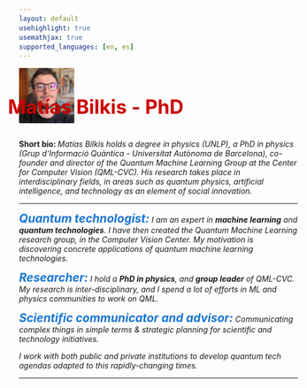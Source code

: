```yaml
---
layout: default
usehighlight: true
usemathjax: true
supported_languages: [en, es]
---
```

<!--
<h1 style="color: #cc0000;">{% if site.jekyllacademic.homepage_title %}{{ site.jekyllacademic.homepage_title }}{% else %}About{% endif %}</h1> -->
<!--
<h2 style="color: #cc0000;"><b>Matías Bilkis - PhD </b></h2>
<b>Quantum technologist:</b> I am an expert in <b> machine learning </b> and <b> quantum technologies </b>. I have then created the [Quantum Machine Learning research group](https://qml.cvc.uab.es/), in the [Comptuer Vision Center](https://www.cvc.uab.es/). My motivation is <i>discovering concrete applications of quantum machine learning technologies</i>.

<b>Researcher:</b> I hold a <b>PhD in physics</b>, and <b>group leader</b> of QML-CVC. My research is inter-disciplinary, and I spend a lot of efforts in ML and physics communities to work on QML.


<b>Scientific communicator and advisor:</b> During these years I gained a lot of experience in both communicating complex scientific results, and devising strategic actions for scientific and technology initiatives. I work with both public and private institutions to develop quantum tech agendas adapted to this rapidly-changing times.
 -->

<!--
 <h1 style="color: #cc0000; font-size: 2.5em;"><b>Matías Bilkis - PhD</b></h1>

 <p>
   <span style="font-size: 1.5em; font-weight: bold; color: #1976d2;">Quantum technologist:</span>
   I am an expert in <b>machine learning</b> and <b>quantum technologies</b>.
   I have then created the Quantum Machine Learning research group, in the Computer Vision Center.
   My motivation is <i>discovering concrete applications of quantum machine learning technologies</i>.
 </p>

 <p>
   <span style="font-size: 1.5em; font-weight: bold; color: #1976d2;">Researcher:</span>
   I hold a <b>PhD in physics</b>, and <b>group leader</b> of QML-CVC.
   My research is inter-disciplinary, and I spend a lot of efforts in ML and physics communities to work on QML.
 </p>

 <p>
   <span style="font-size: 1.5em; font-weight: bold; color: #1976d2;">Scientific communicator and advisor:</span>
   During these years I gained a lot of experience in both communicating complex scientific results, and devising strategic actions for scientific and technology initiatives.
   I work with both public and private institutions to develop quantum tech agendas adapted to this rapidly-changing times.
 </p> -->
<!--
 align-items: center; -->
 <div style="display: flex;">
   <img src="assets/images/mati_web.png" alt="Matías Bilkis" style="width: 100px; height: 100px; object-fit: cover; border-radius: 2%; margin-right: -120px;" />
   <h1 style="color: #cc0000; font-size: 2.5em; margin: -4;"><b>Matías Bilkis - PhD</b></h1>
</div>

   <b> Short bio: </b> <i>Matías Bilkis holds a degree in physics (UNLP), a PhD in physics (Grup d'Informació Quàntica - Universitat Autònoma de Barcelona), co-founder and director of the Quantum Machine Learning Group at the Center for Computer Vision (QML-CVC). His research takes place in interdisciplinary fields, in areas such as quantum physics, artificial intelligence, and technology as an element of social innovation.

 <hr>
 <p>
   <span style="font-size: 1.5em; font-weight: bold; margin: 0; color: #1976d2;">Quantum technologist:</span>
   I am an expert in <b>machine learning</b> and <b>quantum technologies</b>. I have then created the Quantum Machine Learning research group, in the Computer Vision Center. My motivation is <i>discovering concrete applications of quantum machine learning technologies</i>.
 </p>

 <p>
   <span style="font-size: 1.5em; font-weight: bold; color: #1976d2;">Researcher:</span>
   I hold a <b>PhD in physics</b>, and <b>group leader</b> of QML-CVC. My research is inter-disciplinary, and I spend a lot of efforts in ML and physics communities to work on QML.
 </p>

 <p>
   <span style="font-size: 1.5em; font-weight: bold; color: #1976d2;">Scientific communicator and advisor:</span>
   Communicating complex things in simple terms & strategic planning for scientific and technology initiatives.

   I work with both public and private institutions to develop quantum tech agendas adapted to this rapidly-changing times.
 </p>




<!-- <b> Short bio: </b> <i>Matías Bilkis es licenciado en física (UNLP), doctor en física (Grup d'Informació Quàntica - Universitat Autònoma de Barcelona), co-fundador y director del Grupo de Quantum Machine Learning del Centro de Visión por Computador (QML-CVC) y responsable de artes & física cuántica de la Cátedra UAB-Cruilla. Su investigación ocurre en el campo interdisciplinar, en áreas tales como la física cuántica, la inteligencia artificial y la tecnología como elemento de inovación social. </i>
<hr> -->

<!-- Among many activities, I organize the QML-CVC seminar series. Additionally, I am an active member of RIPAISC net for quantum software engineering,  -->

<!-- The QML-CVC is an interdisciplinary research group, working with physicists, computer scientists, artists, psychologists and more! We like to study different frameworks in quantum physics under which the quantum AI symbiosis takes place, with a strong focus on evaluating the social impact of quantum tech.
I am very enthusiastic in developing new narratives that help us elucidate interdisciplinary research directions, so as to unveiling its potential in citizen engagement for political causes. As part of this, I collaborate with Cátedra UAB-Cruilla, I strongly participate in outreach activities & talks, and also been teaching "Social Innovation" subject in the AI degree at UAB. -->

<hr>
